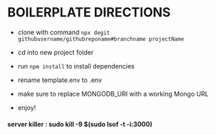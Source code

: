 # BOILERPLATE DIRECTIONS

- clone with command `npx degit githubusername/githubreponame#branchname projectName`

- cd into new project folder

- run `npm install` to install dependencies

- rename template.env to .env

- make sure to replace MONGODB_URI with a working Mongo URL

- enjoy!

#### server killer : sudo kill -9 $(sudo lsof -t -i:3000) 